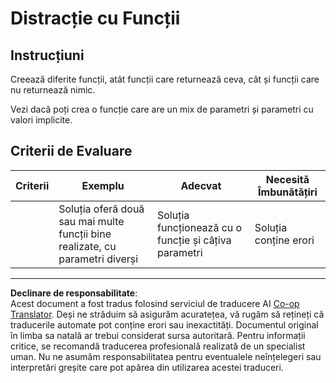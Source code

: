 <!--
CO_OP_TRANSLATOR_METADATA:
{
  "original_hash": "8973f96157680a13e9446e4bb540ee57",
  "translation_date": "2025-08-27T22:10:21+00:00",
  "source_file": "2-js-basics/2-functions-methods/assignment.md",
  "language_code": "ro"
}
-->
# Distracție cu Funcții

## Instrucțiuni

Creează diferite funcții, atât funcții care returnează ceva, cât și funcții care nu returnează nimic.

Vezi dacă poți crea o funcție care are un mix de parametri și parametri cu valori implicite.

## Criterii de Evaluare

| Criterii | Exemplu                                                                                 | Adecvat                                                          | Necesită Îmbunătățiri |
| -------- | ---------------------------------------------------------------------------------------- | ---------------------------------------------------------------- | ---------------------- |
|          | Soluția oferă două sau mai multe funcții bine realizate, cu parametri diverși            | Soluția funcționează cu o funcție și câțiva parametri            | Soluția conține erori  |

---

**Declinare de responsabilitate**:  
Acest document a fost tradus folosind serviciul de traducere AI [Co-op Translator](https://github.com/Azure/co-op-translator). Deși ne străduim să asigurăm acuratețea, vă rugăm să rețineți că traducerile automate pot conține erori sau inexactități. Documentul original în limba sa natală ar trebui considerat sursa autoritară. Pentru informații critice, se recomandă traducerea profesională realizată de un specialist uman. Nu ne asumăm responsabilitatea pentru eventualele neînțelegeri sau interpretări greșite care pot apărea din utilizarea acestei traduceri.